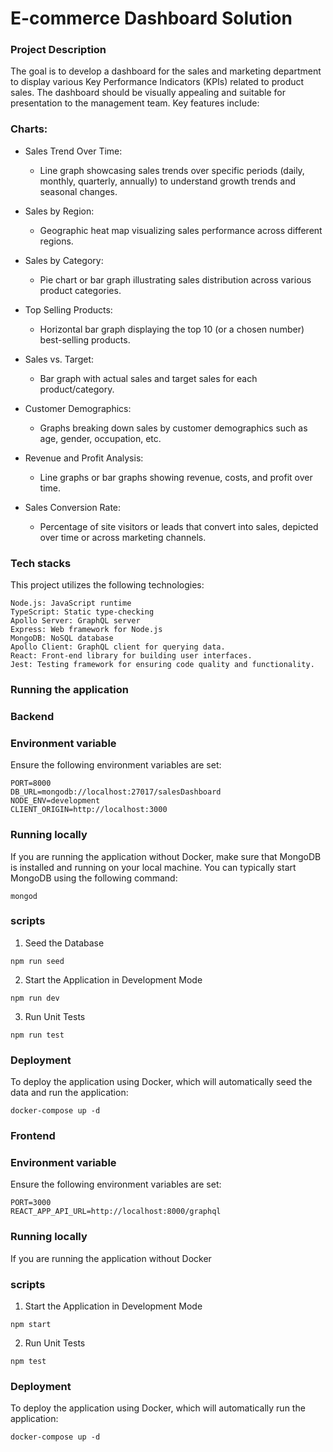 # E-commerce Dashboard Solution

### Project Description

The goal is to develop a dashboard for the sales and marketing department to display various Key Performance Indicators (KPIs) related to product sales. The dashboard should be visually appealing and suitable for presentation to the management team. Key features include:

### Charts:
- Sales Trend Over Time:
    - Line graph showcasing sales trends over specific periods (daily, monthly, quarterly, annually) to understand growth trends and seasonal changes.

- Sales by Region:
    - Geographic heat map visualizing sales performance across different regions.

- Sales by Category:
    - Pie chart or bar graph illustrating sales distribution across various product categories.

- Top Selling Products:
    - Horizontal bar graph displaying the top 10 (or a chosen number) best-selling products.

- Sales vs. Target:
    - Bar graph with actual sales and target sales for each product/category.


- Customer Demographics:
    - Graphs breaking down sales by customer demographics such as age, gender, occupation, etc.

- Revenue and Profit Analysis:
    - Line graphs or bar graphs showing revenue, costs, and profit over time.

- Sales Conversion Rate:
    - Percentage of site visitors or leads that convert into sales, depicted over time or across marketing channels.

### Tech stacks
This project utilizes the following technologies:
```
Node.js: JavaScript runtime
TypeScript: Static type-checking
Apollo Server: GraphQL server
Express: Web framework for Node.js
MongoDB: NoSQL database
Apollo Client: GraphQL client for querying data.
React: Front-end library for building user interfaces.
Jest: Testing framework for ensuring code quality and functionality.
```

### Running the application   

### Backend


###  Environment variable
Ensure the following environment variables are set:

```
PORT=8000
DB_URL=mongodb://localhost:27017/salesDashboard
NODE_ENV=development
CLIENT_ORIGIN=http://localhost:3000
```
### Running locally
If you are running the application without Docker, make sure that MongoDB is installed and running on your local machine. You can typically start MongoDB using the following command:
```
mongod
```
### scripts
1. Seed the Database
```
npm run seed
```
2. Start the Application in Development Mode
```
npm run dev
```

3. Run Unit Tests
```
npm run test
```

### Deployment 
To deploy the application using Docker, which will automatically seed the data and run the application:
```
docker-compose up -d
```

### Frontend

###  Environment variable
Ensure the following environment variables are set:
```
PORT=3000
REACT_APP_API_URL=http://localhost:8000/graphql
```
### Running locally
If you are running the application without Docker

### scripts
1. Start the Application in Development Mode
```
npm start
```

2. Run Unit Tests
```
npm test
```

### Deployment 
To deploy the application using Docker, which will automatically run the application:
```
docker-compose up -d
```